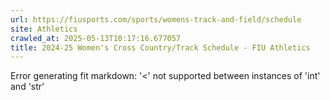 ```yaml
---
url: https://fiusports.com/sports/womens-track-and-field/schedule
site: Athletics
crawled_at: 2025-05-13T10:17:16.677057
title: 2024-25 Women's Cross Country/Track Schedule - FIU Athletics
---
```


Error generating fit markdown: '<' not supported between instances of 'int' and 'str'